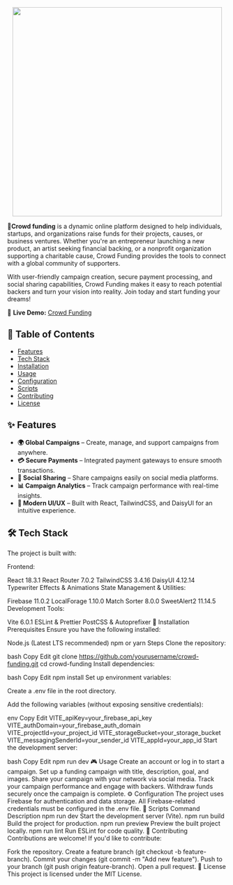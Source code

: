 
<div align="center">

 <a href="https://inspiring-cendol-2005b3.netlify.app/" target="_blank">
     <img height="480" src="https://i.ibb.co.com/pjvG73g6/Crowd-funding.png"  />
  </a>

</div>
<p>


</p>

**📢Crowd funding** is a dynamic online platform designed to help individuals, startups, and organizations raise funds for their projects, causes, or business ventures. Whether you're an entrepreneur launching a new 
 product, an artist seeking financial backing, or a nonprofit organization supporting a charitable cause, Crowd Funding provides the tools to connect with a global community of supporters.


<p>
 With user-friendly campaign creation, secure payment processing, and social sharing capabilities, Crowd Funding makes it easy to reach potential backers and turn your vision into reality. Join today and start 
 funding your dreams!
</p>


🚀 **Live Demo:** [Crowd Funding](https://inspiring-cendol-2005b3.netlify.app/)



## 📖 Table of Contents
- [Features](#features)
- [Tech Stack](#tech-stack)
- [Installation](#Installation)
- [Usage](#Usage)
- [Configuration](#Configuration)
- [Scripts](#Scripts)
- [Contributing](#Contributing)
- [License](#License)


## ✨ Features
- **🌍 Global Campaigns** – Create, manage, and support campaigns from anywhere.
- **💳 Secure Payments** – Integrated payment gateways to ensure smooth transactions.
- **📣 Social Sharing** – Share campaigns easily on social media platforms.
- **📊 Campaign Analytics** – Track campaign performance with real-time insights.
- **🎨 Modern UI/UX** – Built with React, TailwindCSS, and DaisyUI for an intuitive experience.
  
## 🛠 Tech Stack
The project is built with:

Frontend:

React 18.3.1
React Router 7.0.2
TailwindCSS 3.4.16
DaisyUI 4.12.14
Typewriter Effects & Animations
State Management & Utilities:

Firebase 11.0.2
LocalForage 1.10.0
Match Sorter 8.0.0
SweetAlert2 11.14.5
Development Tools:

Vite 6.0.1
ESLint & Prettier
PostCSS & Autoprefixer
🚀 Installation
Prerequisites
Ensure you have the following installed:

Node.js (Latest LTS recommended)
npm or yarn
Steps
Clone the repository:

bash
Copy
Edit
git clone https://github.com/yourusername/crowd-funding.git
cd crowd-funding
Install dependencies:

bash
Copy
Edit
npm install
Set up environment variables:

Create a .env file in the root directory.

Add the following variables (without exposing sensitive credentials):

env
Copy
Edit
VITE_apiKey=your_firebase_api_key
VITE_authDomain=your_firebase_auth_domain
VITE_projectId=your_project_id
VITE_storageBucket=your_storage_bucket
VITE_messagingSenderId=your_sender_id
VITE_appId=your_app_id
Start the development server:

bash
Copy
Edit
npm run dev
🎮 Usage
Create an account or log in to start a campaign.
Set up a funding campaign with title, description, goal, and images.
Share your campaign with your network via social media.
Track your campaign performance and engage with backers.
Withdraw funds securely once the campaign is complete.
⚙️ Configuration
The project uses Firebase for authentication and data storage.
All Firebase-related credentials must be configured in the .env file.
📜 Scripts
Command	Description
npm run dev	Start the development server (Vite).
npm run build	Build the project for production.
npm run preview	Preview the built project locally.
npm run lint	Run ESLint for code quality.
🤝 Contributing
Contributions are welcome! If you'd like to contribute:

Fork the repository.
Create a feature branch (git checkout -b feature-branch).
Commit your changes (git commit -m "Add new feature").
Push to your branch (git push origin feature-branch).
Open a pull request.
📄 License
This project is licensed under the MIT License.

